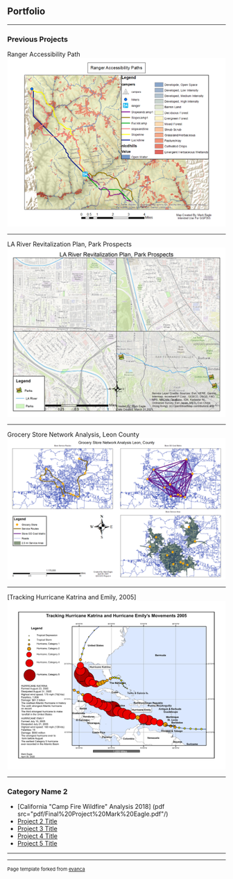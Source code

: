 ## Portfolio

---

### Previous Projects 

Ranger Accessibility Path
<img src="images/Ranger%20Accessibility%20Paths.png"/>

---
LA River Revitalization Plan, Park Prospects 
<img src="images/Eagle Project 2.jpg"/>

---
Grocery Store Network Analysis, Leon County 
<img src="images/Eagle Project 4.png"/>

---
[Tracking Hurricane Katrina and Emily, 2005] 
<img src="images/Assignment 7 Eagle.pdf"/>

---
### Category Name 2

- [California "Camp Fire Wildfire" Analysis 2018] (pdf src="pdf/Final%20Project%20Mark%20Eagle.pdf"/)
- [Project 2 Title](http://example.com/)
- [Project 3 Title](http://example.com/)
- [Project 4 Title](http://example.com/)
- [Project 5 Title](http://example.com/)

---




---
<p style="font-size:11px">Page template forked from <a href="https://github.com/evanca/quick-portfolio">evanca</a></p>
<!-- Remove above link if you don't want to attibute -->
